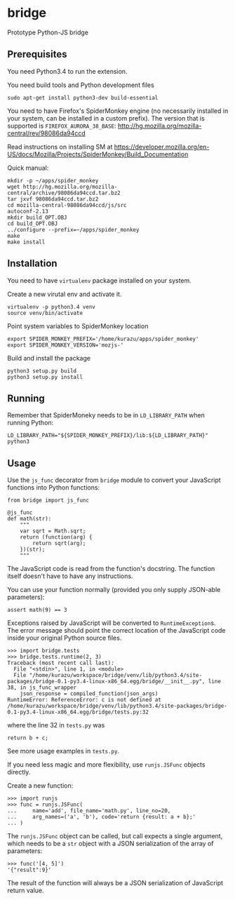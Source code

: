 # bridge
Prototype Python-JS bridge

## Prerequisites
You need Python3.4 to run the extension.

You need build tools and Python development files
```
sudo apt-get install python3-dev build-essential
```

You need to have Firefox's SpiderMonkey engine (no necessarily installed in your system, can be installed in a custom prefix). The version that is supported is ```FIREFOX_AURORA_38_BASE```:
http://hg.mozilla.org/mozilla-central/rev/98086da94ccd

Read instructions on installing SM at https://developer.mozilla.org/en-US/docs/Mozilla/Projects/SpiderMonkey/Build_Documentation

Quick manual:

```
mkdir -p ~/apps/spider_monkey
wget http://hg.mozilla.org/mozilla-central/archive/98086da94ccd.tar.bz2
tar jxvf 98086da94ccd.tar.bz2
cd mozilla-central-98086da94ccd/js/src
autoconf-2.13
mkdir build_OPT.OBJ
cd build_OPT.OBJ
../configure --prefix=~/apps/spider_monkey
make
make install
```

## Installation
You need to have `virtualenv` package installed on your system.

Create a new virutal env and activate it.
```
virtualenv -p python3.4 venv
source venv/bin/activate
```

Point system variables to SpiderMonkey location
```
export SPIDER_MONKEY_PREFIX='/home/kurazu/apps/spider_monkey'
export SPIDER_MONKEY_VERSION='mozjs-'
```
Build and install the package
```
python3 setup.py build
python3 setup.py install
```

## Running
Remember that SpiderMoneky needs to be in ```LD_LIBRARY_PATH``` when running Python:
```
LD_LIBRARY_PATH="${SPIDER_MONKEY_PREFIX}/lib:${LD_LIBRARY_PATH}" python3
```

## Usage
Use the ```js_func``` decorator from ```bridge``` module to convert your JavaScript functions into Python functions:
```
from bridge import js_func

@js_func
def math(str):
    """
    var sqrt = Math.sqrt;
    return (function(arg) {
        return sqrt(arg);
    })(str);
    """
```

The JavaScript code is read from the function's docstring. The function itself doesn't have to have any instructions.

You can use your function normally (provided you only supply JSON-able parameters):

```
assert math(9) == 3
```

Exceptions raised by JavaScript will be converted to ```RuntimeException```s. The error message should point the correct location of the JavaScript code inside your original Python source files.

```
>>> import bridge.tests
>>> bridge.tests.runtime(2, 3)
Traceback (most recent call last):
  File "<stdin>", line 1, in <module>
  File "/home/kurazu/workspace/bridge/venv/lib/python3.4/site-packages/bridge-0.1-py3.4-linux-x86_64.egg/bridge/__init__.py", line 38, in js_func_wrapper
    json_response = compiled_function(json_args)
RuntimeError: ReferenceError: c is not defined at /home/kurazu/workspace/bridge/venv/lib/python3.4/site-packages/bridge-0.1-py3.4-linux-x86_64.egg/bridge/tests.py:32
```

where the line 32 in ```tests.py``` was
```
return b + c;
```

See more usage examples in ```tests.py```.

If you need less magic and more flexibility, use ```runjs.JSFunc``` objects directly.

Create a new function:
```
>>> import runjs
>>> func = runjs.JSFunc(
...     name='add', file_name='math.py', line_no=20,
...     arg_names=('a', 'b'), code='return {result: a + b};'
... )
```

The ```runjs.JSFunc``` object can be called, but call expects a single argument, which needs to be a ```str``` object with a JSON serialization of the array of parameters:

```
>>> func('[4, 5]')
'{"result":9}'
```

The result of the function will always be a JSON serialization of JavaScript return value.
